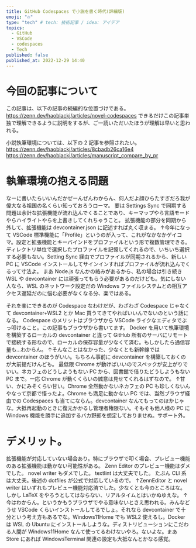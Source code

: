 ```yaml
---
title: GitHub Codespaces で小説を書く時代(詳細版)
emoji: "🔥"
type: "tech" # tech: 技術記事 / idea: アイデア
topics:
  - GitHub
  - VSCode
  - codespaces
  - Tech
published: false
published_at: 2022-12-29 14:40
---
```


# 今回の記事について
この記事は、以下の記事の続編的な位置づけである。
https://zenn.dev/haoblackj/articles/novel-codespaces
できるだけこの記事単独で理解できるように説明をするが、ご一読いただいたほうが理解は早いと思われる。

小説執筆環境については、以下の 2 記事を参照されたい。
https://zenn.dev/haoblackj/articles/8cbadb26ca16e4
https://zenn.dev/haoblackj/articles/manuscript_compare_by_pr

# 執筆環境の抱える問題
なーに書いたらいいんだかぜーんぜんわからん、何人だよ顔ひらたすぎだろ我が偉大なる祖国の名くらい知っておろうローマ。
要は Settings Sync で同期する問題は余計な拡張機能が流れ込んでくることであり、キーマップやら言語モードやらハイライトやらを上書きしてくれちゃうこと。
拡張機能の部分を同期から外して、拡張機能は devcontainer.json に記述すれば丸く収まる。
↑今年になって VSCode 標準機能に「Profile」というのが入って、これがなかなかゲイコマ。設定と拡張機能とキーバインドをプロファイルという形で複数管理できる。ディレクトリ単位で選択したプロファイルを記憶してくれるので、いちいち選択する必要もない。Setting Sync 経由でプロファイルが同期されるから、新しい PC に VSCode インストールしてサインインすればプロファイルが流れ込んでくるって寸法よ。
まあ Node.js なんかの絡みがあるから、私の場合は引き続き WSL や devcontainer には頑張ってもらう必要があるのだけども。気にしない人なら、WSL のネットワーク設定だの Windows ファイルシステムとの相互アクセス遅延だのに悩む必要がなくなる分、楽ではある。

それを楽にできるのが Codespace なわけだが、わざわざ Codespace じゃなくて devcontainer+WSL2 とか Mac 買うてきてやればいいんでないのという話になる。
Codespace のメリットはブラウザから VSCode ライクなエディタでぶっ叩けること。この記事もブラウザから書いてます。
Docker を用いて執筆環境を構築するローカルの devcontainer と違って GitHub 所有のサーバにリモートで接続する形なので、ローカルの保存容量が少なくて済む。もしかしたら通信容量も…わからん。
↑そんなことはなかった、少なくとも新幹線では devcontainer のほうがいい。もちろん事前に devcontainer を構築しておくのが大前提だけんども。
最低限 Chrome が動けばいいのでスペックが安上がりでいい。ネカフェのどうしようもない PC から、図書館で借りたどうしようもない PC まで。一応 Chrome が動くくらいの誠意は見せてくれるはずなので。
↑甘い、かにみそくらい甘い。Chrome 全然動かないネカフェの PC も珍しくないんやなって京都で悟ったよ。Chrome も満足に動かない PC では、当然ブラウザ経由での Codespaces も当てにならん。devcontainer なんてもってのほかじゃな。大抵再起動のときに復元かかるし管理者権限ない。そもそも他人様の PC に Windows 機能を勝手に追加するバカ野郎を想定しておりませぬ。サポート外。

# デメリット。
拡張機能が対応していない場合あり。特にブラウザで叩く場合、プレビュー機能のある拡張機能は動かない可能性がある。
Zenn Editor のプレビュー機能はダメでした。
novel writer もダメでした。
textlint は大丈夫でした。
たぶん CLI 系は大丈夫。後述の dotfiles が公式で対応しているので。
↑ZennEditor と novel writer はいずれもプレビュー機能対応済でした。少なくとも今のところはな。しかし LaTeX をやろうとしてはならない、リアルタイムとはいかぬゆえな。
↑今はわからん。というかもうブラウザでやる意味ないとさえ思われる。みんなどうせ VSCode くらいインストールしてるでしょ。それなら devcontainer で十分という考え方もあるでな。Windows11Home でも WSL2 使えるし。Docker は WSL の Ubuntu にインストールしような。ディストリビューションにこだわる人間が Windows11Home なんて使ってるわけないやろ。ないよな。まあ Store にあれば WindowsTerminal 関連の設定も大抵なんとかなる感覚。